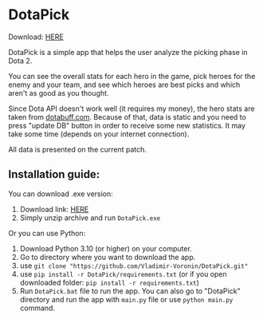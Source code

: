 # DotaPick

Download: [HERE](https://github.com/Vladimir-Voronin/DotaPick/releases/tag/dotapick-beta)

DotaPick is a simple app that helps the user analyze the picking phase in Dota 2.

You can see the overall stats for each hero in the game, pick heroes for the enemy and your team, and see which heroes are best picks and which aren't as good as you thought.

Since Dota API doesn't work well (it requires my money), the hero stats are taken from [dotabuff.com](https://www.dotabuff.com/). Because of that, data is static and you need to press "update DB" button in order to receive some new statistics. It may take some time (depends on your internet connection).

All data is presented on the current patch.

## Installation guide:
You can download .exe version:
1) Download link: [HERE](https://github.com/Vladimir-Voronin/DotaPick/releases/tag/dotapick-beta)
2) Simply unzip archive and run ```DotaPick.exe```

Or you can use Python:
1) Download Python 3.10 (or higher) on your computer.
2) Go to directory where you want to download the app.
3) use ```git clone "https://github.com/Vladimir-Voronin/DotaPick.git"```
4) use ```pip install -r DotaPick/requirements.txt``` (or if you open downloaded folder: ```pip install -r requirements.txt```)
5) Run ```DotaPick.bat``` file to run the app. You can also go to "DotaPick" directory and run the app with ```main.py``` file or use ```python main.py``` command.
